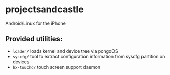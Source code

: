 # projectsandcastle
Android/Linux for the iPhone

## Provided utilities:

* `loader/` loads kernel and device tree via pongoOS
* `syscfg/` tool to extract configuration information from syscfg partition on devices
* `hx-touchd/` touch screen support daemon
